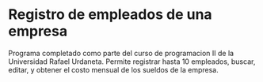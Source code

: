# Registro de empleados de una empresa

Programa completado como parte del curso de programacion II de la Universidad Rafael Urdaneta. Permite registrar hasta 10 empleados, buscar, editar, y obtener el costo mensual de los sueldos de la empresa.

